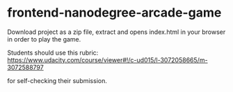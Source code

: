 frontend-nanodegree-arcade-game
===============================

Download project as a zip file, extract and opens index.html in your browser in order to play the game.


Students should use this rubric: https://www.udacity.com/course/viewer#!/c-ud015/l-3072058665/m-3072588797

for self-checking their submission.
